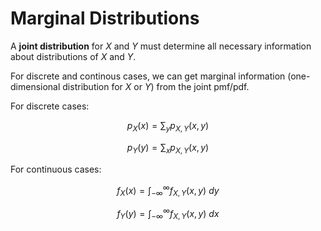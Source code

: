 # Marginal Distributions

A **joint distribution** for $X$ and $Y$ must determine all necessary information about distributions of $X$ and $Y$.

For discrete and continous cases, we can get marginal information (one-dimensional distribution for $X$ or $Y$) from the joint pmf/pdf.

For discrete cases:

$$ p_X(x) = \sum_y p_{X,Y}(x,y) $$

$$ p_Y(y) = \sum_x p_{X,Y}(x,y) $$

For continuous cases:

$$ f_X(x) = \int_{-\infty}^\infty f_{X,Y}(x,y) \ dy $$

$$ f_Y(y) = \int_{-\infty}^\infty f_{X,Y}(x,y) \ dx $$
